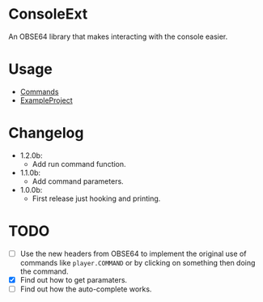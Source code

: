 # ConsoleExt
An OBSE64 library that makes interacting with the console easier.

# Usage
- [Commands](./docs/commands.md)
- [ExampleProject](./example)

# Changelog
- 1.2.0b:
    - Add run command function.
- 1.1.0b:
    - Add command parameters.
- 1.0.0b:
    - First release just hooking and printing.

# TODO
- [ ] Use the new headers from OBSE64 to implement the original use of commands like `player.COMMAND` or by clicking on something then doing the command.
- [x] Find out how to get paramaters.
- [ ] Find out how the auto-complete works.
